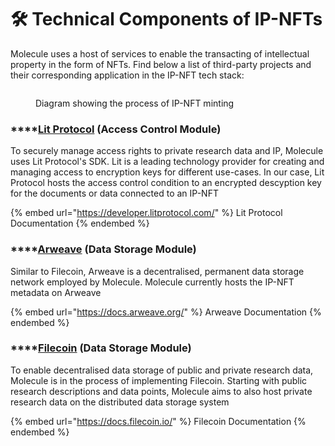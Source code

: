 # 🛠 Technical Components of IP-NFTs

Molecule uses a host of services to enable the transacting of intellectual property in the form of NFTs. Find below a list of third-party projects and their corresponding application in the IP-NFT tech stack:

<figure><img src="https://lh3.googleusercontent.com/2H3rZNjLyZUfCDBOvgNblFIJB8CmEIrqRFDIjE87HGScZcEBZG7z_S-EpUmJAnj1auYpzF0vDZvJKDsp0jKF4xhRmy6WU4tUN6HjLjUWmDg-yA5R4_GJcX_Hrf_AugPgC1AmFwXllAKT5L_DFfbfPSqePLocO077JFD26ETvXoHn2okAYHngnVp9kIjIdg" alt=""><figcaption><p>Diagram showing the process of IP-NFT minting</p></figcaption></figure>

### ****[**Lit Protocol**](https://litprotocol.com/) **(Access Control Module)**

To securely manage access rights to private research data and IP, Molecule uses Lit Protocol's SDK. Lit is a leading technology provider for creating and managing access to encryption keys for different use-cases. In our case, Lit Protocol hosts the access control condition to an encrypted descyption key for the documents or data connected to an IP-NFT

{% embed url="https://developer.litprotocol.com/" %}
Lit Protocol Documentation
{% endembed %}

### ****[**Arweave**](https://www.arweave.org/) **(Data Storage Module)**

Similar to Filecoin, Arweave is a decentralised, permanent data storage network employed by Molecule. Molecule currently hosts the IP-NFT metadata on Arweave

{% embed url="https://docs.arweave.org/" %}
Arweave Documentation
{% endembed %}

### ****[**Filecoin**](https://filecoin.io/) **(Data Storage Module)**

To enable decentralised data storage of public and private research data, Molecule is in the process of implementing Filecoin. Starting with public research descriptions and data points, Molecule aims to also host private research data on the distributed data storage system

{% embed url="https://docs.filecoin.io/" %}
Filecoin Documentation
{% endembed %}
